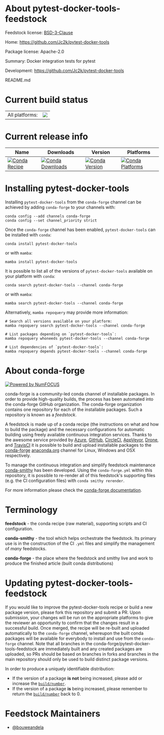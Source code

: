 About pytest-docker-tools-feedstock
===================================

Feedstock license: [BSD-3-Clause](https://github.com/conda-forge/pytest-docker-tools-feedstock/blob/main/LICENSE.txt)

Home: https://github.com/Jc2k/pytest-docker-tools

Package license: Apache-2.0

Summary: Docker integration tests for pytest

Development: https://github.com/Jc2k/pytest-docker-tools

README.md

Current build status
====================


<table><tr><td>All platforms:</td>
    <td>
      <a href="https://dev.azure.com/conda-forge/feedstock-builds/_build/latest?definitionId=26027&branchName=main">
        <img src="https://dev.azure.com/conda-forge/feedstock-builds/_apis/build/status/pytest-docker-tools-feedstock?branchName=main">
      </a>
    </td>
  </tr>
</table>

Current release info
====================

| Name | Downloads | Version | Platforms |
| --- | --- | --- | --- |
| [![Conda Recipe](https://img.shields.io/badge/recipe-pytest--docker--tools-green.svg)](https://anaconda.org/conda-forge/pytest-docker-tools) | [![Conda Downloads](https://img.shields.io/conda/dn/conda-forge/pytest-docker-tools.svg)](https://anaconda.org/conda-forge/pytest-docker-tools) | [![Conda Version](https://img.shields.io/conda/vn/conda-forge/pytest-docker-tools.svg)](https://anaconda.org/conda-forge/pytest-docker-tools) | [![Conda Platforms](https://img.shields.io/conda/pn/conda-forge/pytest-docker-tools.svg)](https://anaconda.org/conda-forge/pytest-docker-tools) |

Installing pytest-docker-tools
==============================

Installing `pytest-docker-tools` from the `conda-forge` channel can be achieved by adding `conda-forge` to your channels with:

```
conda config --add channels conda-forge
conda config --set channel_priority strict
```

Once the `conda-forge` channel has been enabled, `pytest-docker-tools` can be installed with `conda`:

```
conda install pytest-docker-tools
```

or with `mamba`:

```
mamba install pytest-docker-tools
```

It is possible to list all of the versions of `pytest-docker-tools` available on your platform with `conda`:

```
conda search pytest-docker-tools --channel conda-forge
```

or with `mamba`:

```
mamba search pytest-docker-tools --channel conda-forge
```

Alternatively, `mamba repoquery` may provide more information:

```
# Search all versions available on your platform:
mamba repoquery search pytest-docker-tools --channel conda-forge

# List packages depending on `pytest-docker-tools`:
mamba repoquery whoneeds pytest-docker-tools --channel conda-forge

# List dependencies of `pytest-docker-tools`:
mamba repoquery depends pytest-docker-tools --channel conda-forge
```


About conda-forge
=================

[![Powered by
NumFOCUS](https://img.shields.io/badge/powered%20by-NumFOCUS-orange.svg?style=flat&colorA=E1523D&colorB=007D8A)](https://numfocus.org)

conda-forge is a community-led conda channel of installable packages.
In order to provide high-quality builds, the process has been automated into the
conda-forge GitHub organization. The conda-forge organization contains one repository
for each of the installable packages. Such a repository is known as a *feedstock*.

A feedstock is made up of a conda recipe (the instructions on what and how to build
the package) and the necessary configurations for automatic building using freely
available continuous integration services. Thanks to the awesome service provided by
[Azure](https://azure.microsoft.com/en-us/services/devops/), [GitHub](https://github.com/),
[CircleCI](https://circleci.com/), [AppVeyor](https://www.appveyor.com/),
[Drone](https://cloud.drone.io/welcome), and [TravisCI](https://travis-ci.com/)
it is possible to build and upload installable packages to the
[conda-forge](https://anaconda.org/conda-forge) [anaconda.org](https://anaconda.org/)
channel for Linux, Windows and OSX respectively.

To manage the continuous integration and simplify feedstock maintenance
[conda-smithy](https://github.com/conda-forge/conda-smithy) has been developed.
Using the ``conda-forge.yml`` within this repository, it is possible to re-render all of
this feedstock's supporting files (e.g. the CI configuration files) with ``conda smithy rerender``.

For more information please check the [conda-forge documentation](https://conda-forge.org/docs/).

Terminology
===========

**feedstock** - the conda recipe (raw material), supporting scripts and CI configuration.

**conda-smithy** - the tool which helps orchestrate the feedstock.
                   Its primary use is in the construction of the CI ``.yml`` files
                   and simplify the management of *many* feedstocks.

**conda-forge** - the place where the feedstock and smithy live and work to
                  produce the finished article (built conda distributions)


Updating pytest-docker-tools-feedstock
======================================

If you would like to improve the pytest-docker-tools recipe or build a new
package version, please fork this repository and submit a PR. Upon submission,
your changes will be run on the appropriate platforms to give the reviewer an
opportunity to confirm that the changes result in a successful build. Once
merged, the recipe will be re-built and uploaded automatically to the
`conda-forge` channel, whereupon the built conda packages will be available for
everybody to install and use from the `conda-forge` channel.
Note that all branches in the conda-forge/pytest-docker-tools-feedstock are
immediately built and any created packages are uploaded, so PRs should be based
on branches in forks and branches in the main repository should only be used to
build distinct package versions.

In order to produce a uniquely identifiable distribution:
 * If the version of a package **is not** being increased, please add or increase
   the [``build/number``](https://docs.conda.io/projects/conda-build/en/latest/resources/define-metadata.html#build-number-and-string).
 * If the version of a package **is** being increased, please remember to return
   the [``build/number``](https://docs.conda.io/projects/conda-build/en/latest/resources/define-metadata.html#build-number-and-string)
   back to 0.

Feedstock Maintainers
=====================

* [@bouweandela](https://github.com/bouweandela/)

